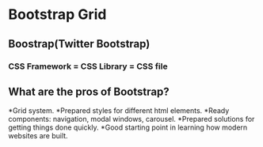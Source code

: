 # Bootstrap Grid

## Boostrap(Twitter Bootstrap)

### CSS Framework = CSS Library = CSS file


## What are the pros of Bootstrap?
*Grid system.
*Prepared styles for different html elements.
*Ready components: navigation, modal windows, carousel.
*Prepared solutions for getting things done quickly.
*Good starting point in learning how modern websites are built.
